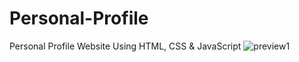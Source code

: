 # Personal-Profile
Personal Profile Website Using HTML, CSS &amp; JavaScript
![preview1](https://user-images.githubusercontent.com/110729657/194762545-d2e10463-db8b-4f04-80b5-57104c943872.png)
